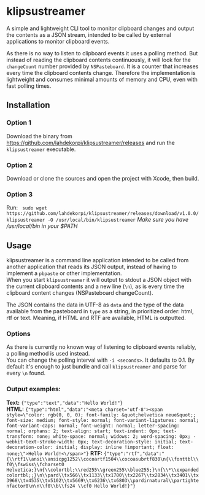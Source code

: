 # klipsustreamer
A simple and lightweight CLI tool to monitor clipboard changes and output the contents as a JSON stream, intended to be called by external applications to monitor clipboard events.

As there is no way to listen to clipboard events it uses a polling method. But instead of reading the clipboard contents continuously, it will look for the `changeCount` number provided by `NSPasteboard`. It is a counter that increases every time the clipboard contents change. Therefore the implementation is lightweight and consumes minimal amounts of memory and CPU, even with fast polling times.

## Installation
### Option 1
Download the binary from https://github.com/lahdekorpi/klipsustreamer/releases and run the `klipsustreamer` executable.
### Option 2
Download or clone the sources and open the project with Xcode, then build.
### Option 3
Run:  
`sudo wget https://github.com/lahdekorpi/klipsustreamer/releases/download/v1.0.0/klipsustreamer -O /usr/local/bin/klipsustreamer`
_Make sure you have /usr/local/bin in your $PATH_

## Usage
klipsustreamer is a command line application intended to be called from another application that reads its JSON output, instead of having to implement a `pbpaste` or other implementation.  
When you start `klipsustreamer` it will output to stdout a JSON object with the current clipboard contents and a new line (`\n`), as is every time the clipboard content changes (NSPasteboard changeCount).

The JSON contains the data in UTF-8 as `data` and the type of the data available from the pasteboard in `type` as a string, in prioritized order: html, rtf or text. Meaning, if HTML and RTF are available, HTML is outputted.

### Options
As there is currently no known way of listening to clipboard events reliably, a polling method is used instead.  
You can change the polling interval with `-i <seconds>`. It defaults to 0.1. 
By default it's enough to just bundle and call `klipsustreamer` and parse for every `\n` found.

### Output examples:
**Text:** `{"type":"text","data":"Hello World!"}`  
**HTML:** `{"type":"html","data":"<meta charset='utf-8'><span style=\"color: rgb(0, 0, 0); font-family: &quot;helvetica neue&quot;; font-size: medium; font-style: normal; font-variant-ligatures: normal; font-variant-caps: normal; font-weight: normal; letter-spacing: normal; orphans: 2; text-align: start; text-indent: 0px; text-transform: none; white-space: normal; widows: 2; word-spacing: 0px; -webkit-text-stroke-width: 0px; text-decoration-style: initial; text-decoration-color: initial; display: inline !important; float: none;\">Hello World!<\/span>"}`
**RTF:** `{"type":"rtf","data":"{\\rtf1\\ansi\\ansicpg1252\\cocoartf1504\\cocoasubrtf830\n{\\fonttbl\\f0\\fswiss\\fcharset0 Helvetica;}\n{\\colortbl;\\red255\\green255\\blue255;}\n{\\*\\expandedcolortbl;;}\n\\pard\\tx566\\tx1133\\tx1700\\tx2267\\tx2834\\tx3401\\tx3968\\tx4535\\tx5102\\tx5669\\tx6236\\tx6803\\pardirnatural\\partightenfactor0\n\n\\f0\\b\\fs24 \\cf0 Hello World!}"}`  
